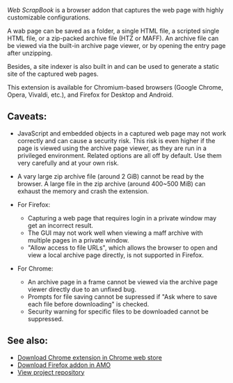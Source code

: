 *Web ScrapBook* is a browser addon that captures the web page with highly customizable configurations.

A wab page can be saved as a folder, a single HTML file, a scripted single HTML file, or a zip-packed archive file (HTZ or MAFF). An archive file can be viewed via the built-in archive page viewer, or by opening the entry page after unzipping.

Besides, a site indexer is also built in and can be used to generate a static site of the captured web pages.

This extension is available for Chromium-based browsers (Google Chrome, Opera, Vivaldi, etc.), and Firefox for Desktop and Android.


## Caveats:

* JavaScript and embedded objects in a captured web page may not work correctly and can cause a security risk. This risk is even higher if the page is viewed using the archive page viewer, as they are run in a privileged environment. Related options are all off by default. Use them very carefully and at your own risk.

* A vary large zip archive file (around 2 GiB) cannot be read by the browser. A large file in the zip archive (around 400~500 MiB) can exhaust the memory and crash the extension.

* For Firefox:
  * Capturing a web page that requires login in a private window may get an incorrect result.
  * The GUI may not work well when viewing a maff archive with multiple pages in a private window.
  * "Allow access to file URLs", which allows the browser to open and view a local archive page directly, is not supported in Firefox.

* For Chrome:
  * An archive page in a frame cannot be viewed via the archive page viewer directly due to an unfixed bug.
  * Prompts for file saving cannot be supressed if "Ask where to save each file before downloading" is checked.
  * Security warning for specific files to be downloaded cannot be suppressed.


## See also:

* [Download Chrome extension in Chrome web store](https://chrome.google.com/webstore/detail/web-scrapbook/oegnpmiddfljlloiklpkeelagaeejfai)
* [Download Firefox addon in AMO](https://addons.mozilla.org/firefox/addon/web-scrapbook/)
* [View project repository](https://github.com/danny0838/webscrapbook)
